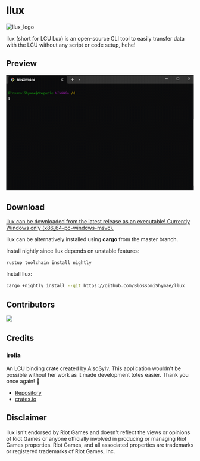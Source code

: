 # llux

![llux_logo](https://github.com/BlossomiShymae/llux/assets/87099578/21cf6845-426f-4567-a73e-78311f6f4de7)

llux (short for LCU Lux) is an open-source CLI tool to easily transfer data with the LCU without any script or code setup, hehe!

## Preview

![llux-preview](preview.gif)

## Download

[llux can be downloaded from the latest release as an executable! Currently Windows only (x86_64-pc-windows-msvc).](https://github.com/BlossomiShymae/llux/releases)

llux can be alternatively installed using **cargo** from the master branch.

Install nightly since llux depends on unstable features:
```bash
rustup toolchain install nightly
```

Install llux:
```bash
cargo +nightly install --git https://github.com/BlossomiShymae/llux
```

## Contributors

<a href="https://github.com/BlossomiShymae/llux/graphs/contributors">
  <img src="https://contrib.rocks/image?repo=BlossomiShymae/llux" />
</a>

## Credits

### irelia

An LCU binding crate created by AlsoSylv. This application wouldn't be possible without her work as it made development totes easier. Thank you once again! 💜
- [Repository](https://github.com/AlsoSylv/Irelia)
- [crates.io](https://crates.io/crates/irelia)

## Disclaimer

llux isn't endorsed by Riot Games and doesn't
reflect the views or opinions of Riot Games or anyone officially
involved in producing or managing Riot Games properties. Riot Games,
and all associated properties are trademarks or registered
trademarks of Riot Games, Inc.
